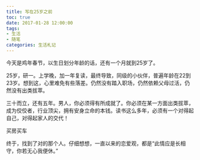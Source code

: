 ```yaml
---
title: 写在25岁之前
toc: true
date: 2017-01-28 12:00:00
tags:
- 生活
- 随笔
categories: 生活札记
---
```

今天是鸡年春节，以生日划分年龄的话，还有一个月就到25岁了。

25岁，研一。上学晚，加一年复读，最终导致，同级的小伙伴，普遍年龄在22到23岁。想到这，心里难免有些落差。仍然没有踏入职场，仍然依赖父母过活，仍然没有出类拔萃。

<!--more-->

三十而立，还有五年。男人，你必须得有所成就了。你必须在某一方面出类拔萃，成为佼佼者，行业顶尖，拥有安身立命的本钱。读书这么多年，必须有一个对得起自己，对得起家人的交代！

买房买车

终于，找到了对的那个人。仔细想想，一直以来的恋爱观，都是“此情应是长相守，你若无心我便休。”
